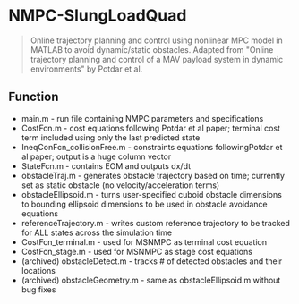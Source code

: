 # NMPC-SlungLoadQuad
>Online trajectory planning and control using nonlinear MPC model in MATLAB to avoid dynamic/static obstacles.
>Adapted from "Online trajectory planning and control of a MAV payload system in dynamic environments" by Potdar et al. 

## Function
- main.m - run file containing NMPC parameters and specifications
- CostFcn.m - cost equations following Potdar et al paper; terminal cost term included using only the last predicted state 
- IneqConFcn_collisionFree.m - constraints equations followingPotdar et al paper; output is a huge column vector
- StateFcn.m - contains EOM and outputs dx/dt
- obstacleTraj.m - generates obstacle trajectory based on time; currently set as static obstacle (no velocity/acceleration terms)
- obstacleEllipsoid.m - turns user-specified cuboid obstacle dimensions to bounding ellipsoid dimensions to be used in obstacle avoidance equations 
- referenceTrajectory.m - writes custom reference trajectory to be tracked for ALL states across the simulation time
- CostFcn_terminal.m - used for MSNMPC as terminal cost equation
- CostFcn_stage.m - used for MSNMPC as stage cost equations
- (archived) obstacleDetect.m - tracks # of detected obstacles and their locations
- (archived) obstacleGeometry.m - same as obstacleEllipsoid.m without bug fixes
